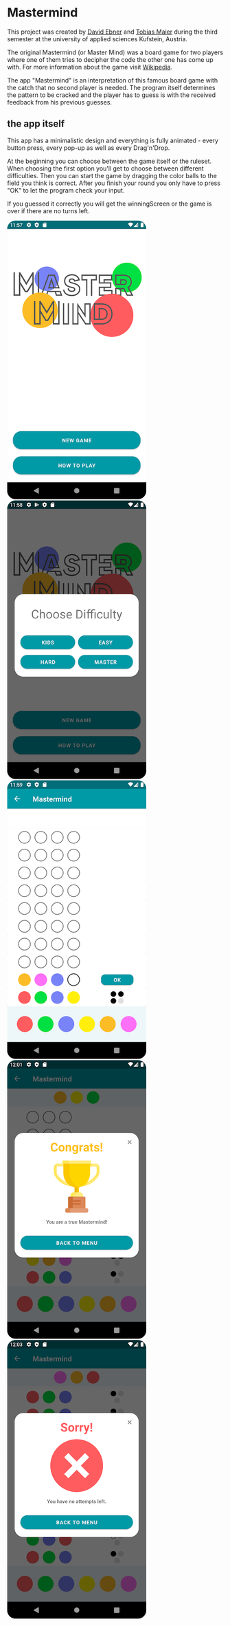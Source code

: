 # Mastermind

This project was created by [David Ebner](https://github.com/alldavelong) and [Tobias Maier](https://github.com/maiertbi) during the third semester at the university of applied sciences Kufstein, Austria.

The original Mastermind (or Master Mind) was a board game for two players where one of them tries to decipher the code the other one has come up with. For more information about the game visit [Wikipedia](https://en.wikipedia.org/wiki/Mastermind_(board_game)).

The app "Mastermind" is an interpretation of this famous board game with the catch that no second player is needed. The program itself determines the pattern to be cracked and the player has to guess is with the received feedback from his previous guesses.

## the app itself

This app has a minimalistic design and everything is fully animated - every button press, every pop-up as well as every Drag'n'Drop.

At the beginning you can choose between the game itself or the ruleset. When choosing the first option you'll get to choose between different difficulties. Then you can start the game by dragging the color balls to the field you think is correct. After you finish your round you only have to press "OK" to let the program check your input.

If you guessed it correctly you will get the winningScreen or the game is over if there are no turns left.

![MainScreen](pictures_readMe/MainScreen.png) ![Difficulties](pictures_readMe/Difficulties.png) ![PlayScreen](pictures_readMe/PlayScreen.png) ![winningScreen](pictures_readMe/WinningScreen.png) ![LosingScreen](pictures_readMe/LosingScreen.png)
